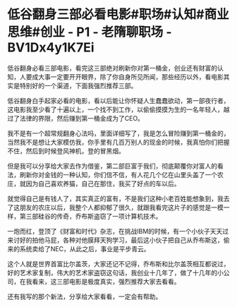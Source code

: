 # 低谷翻身三部必看电影#职场#认知#商业思维#创业 - P1 - 老隋聊职场 - BV1Dx4y1K7Ei

低谷翻身必看三部电影，看完这三部绝对刷新你对第一桶金，创业还有财富的认知，人要成大事一定要开开眼界，除了你自身所见所闻，那些经历以外，看电影其实是特别好的一个渠道，下面我强烈推荐三部。

低谷翻身白手起家必看的电影，看以后能让你怀疑人生蠢蠢欲动，第一部夜行者，这电影我至少看了十遍以上，一个找不到工作，以偷偷摸摸为生的一名年轻人，越过了法律的界限，然后赚到第一桶金成为了CEO。

我不是有一个超常规翻身心法吗，里面详细写了，我是怎么冒险赚到第一桶金的，当然我不是想让大家模仿我，你手里有几百万别人的现金的时候，我真怕你们把握不住，然后到时候登风神机，登的冒黑烟。

但是我可以分享给大家去作为借鉴，第二部巨富于我们，彻底颠覆你对富人的看法，刷新你对金钱的一种认知，你们信不信，有人花几个亿在山里头盖了一个农庄，就因为自己喜欢养猫，自己在那住，我买了好点的车以后。

就觉得自己是有钱人了，其实真正的富有，不是我们这种小老百姓能想象到，我去了这朋友的农庄以后，我整个人都抑郁了很久，就跟我看完这片子的感觉是一模一样，第三部硅谷的传奇，乔布斯盗窃了一项计算机技术。

一炮而红，登顶了《财富和时代》杂志，在挑战IBM的时候，有一个小伙子天天过来讨好的拍他马屁，各种对他膜拜天狗学习，最后这小伙子把自己从乔布斯这，偷来的系统卖给了NEC，从此之后，事业是平步青云。

这个人就是世界首富比尔盖茨，大家还记不记得，乔布斯和比尔盖茨相互都说过，好的艺术家复制，伟大的艺术家盗窃这句话，我创业十几年了，做了十几年的小公司，在我看来，这三部电影是极度真实，强烈推荐大家去看看。

还有我写的那个新法，分享给大家看看，一定会有帮助。